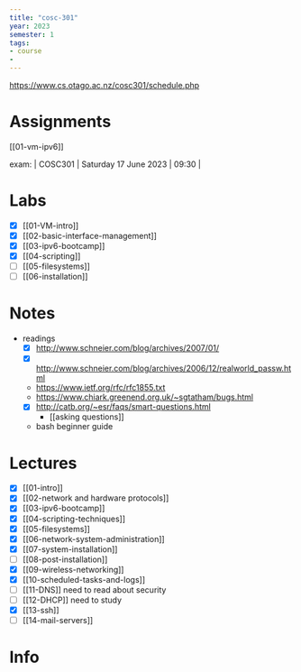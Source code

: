 ```yaml
---
title: "cosc-301"
year: 2023
semester: 1
tags: 
- course
- 
---
```


https://www.cs.otago.ac.nz/cosc301/schedule.php

# Assignments
[[01-vm-ipv6]]

exam: | COSC301 | Saturday 17 June 2023 | 09:30 |

# Labs
- [x] [[01-VM-intro]]
- [x] [[02-basic-interface-management]]
- [x] [[03-ipv6-bootcamp]]
- [x] [[04-scripting]]
- [ ] [[05-filesystems]]
- [ ] [[06-installation]]

# Notes
- readings
	- [x] http://www.schneier.com/blog/archives/2007/01/
	- [x] http://www.schneier.com/blog/archives/2006/12/realworld_passw.html
	- https://www.ietf.org/rfc/rfc1855.txt
	- https://www.chiark.greenend.org.uk/~sgtatham/bugs.html
	- [x] http://catb.org/~esr/faqs/smart-questions.html
		- [[asking questions]]
	- bash beginner guide
# Lectures
- [x] [[01-intro]]
- [x] [[02-network and hardware protocols]]
- [x] [[03-ipv6-bootcamp]]
- [x] [[04-scripting-techniques]]
- [x] [[05-filesystems]]
- [x] [[06-network-system-administration]]
- [x] [[07-system-installation]]
- [ ] [[08-post-installation]]
- [x] [[09-wireless-networking]]
- [x] [[10-scheduled-tasks-and-logs]]
- [ ] [[11-DNS]] need to read about security
- [ ] [[12-DHCP]] need to study
- [x] [[13-ssh]]
- [ ] [[14-mail-servers]]

# Info
